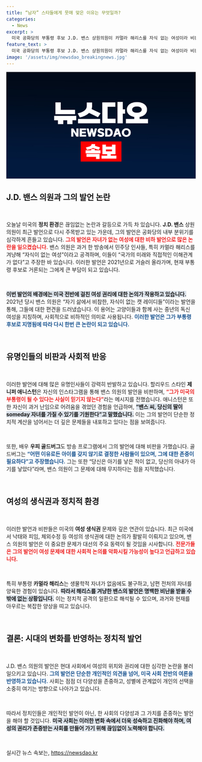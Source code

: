```yaml
---
title: “남자” 스타들에게 뭇매 맞은 이유는 무엇일까?
categories:
  - News
excerpt: >
  미국 공화당의 부통령 후보 J.D. 밴스 상원의원이 카멀라 해리스를 자식 없는 여성이라 비판해 논란이 일고 있다. 할리우드 스타들의 격렬한 반발과 함께, 이번 발언이 대선에서 여성의 생식권 이슈로 떠오를 가능성을 시사한다.
feature_text: >
  미국 공화당의 부통령 후보 J.D. 밴스 상원의원이 카멀라 해리스를 자식 없는 여성이라 비판해 논란이 일고 있다. 할리우드 스타들의 격렬한 반발과 함께, 이번 발언이 대선에서 여성의 생식권 이슈로 떠오를 가능성을 시사한다.
image: '/assets/img/newsdao_breakingnews.jpg'
---
```


<p><img src="/assets/img/newsdao_breakingnews.jpg" alt="ranknews 속보" /></p>

<h2 data-ke-size="size26">J.D. 밴스 의원과 그의 발언 논란</h2>

<p data-ke-size="size16">&nbsp;</p>

<p>오늘날 미국의 <strong>정치 환경</strong>은 끊임없는 논란과 갈등으로 가득 차 있습니다. <strong>J.D. 밴스</strong> 상원의원이 최근 발언으로 다시 주목받고 있는 가운데, 그의 발언은 공화당의 내부 분위기를 심각하게 흔들고 있습니다. <b><span style="color: #ee2323;">그의 발언은 자녀가 없는 여성에 대한 비하 발언으로 많은 논란을 일으켰습니다.</span></b> 밴스 의원은 과거 한 방송에서 민주당 인사들, 특히 카멀라 해리스를 겨냥해 “자식이 없는 여성”이라고 공격하며, 이들이 “국가의 미래와 직접적인 이해관계가 없다”고 주장한 바 있습니다. 이러한 발언은 2021년으로 거슬러 올라가며, 현재 부통령 후보로 거론되는 그에게 큰 부담이 되고 있습니다.</p>

<p data-ke-size="size16">&nbsp;</p>

<p><b><span style="background-color: #21538527;">이번 발언의 배경에는 미국 전반에 걸친 여성 권리에 대한 논의가 작용하고 있습니다.</span></b> 2021년 당시 밴스 의원은 “자기 삶에서 비참한, 자식이 없는 캣 레이디들”이라는 발언을 통해, 그들에 대한 편견을 드러냈습니다. 이 용어는 고양이들과 함께 사는 중년의 독신 여성을 지칭하며, 사회적으로 비하적인 의미로 사용됩니다. <b><span style="color: #1a5490;">이러한 발언은 그가 부통령 후보로 지명됨에 따라 다시 한번 큰 논란이 되고 있습니다.</span></b></p>

<p data-ke-size="size16">&nbsp;</p>

<h2 data-ke-size="size26">유명인들의 비판과 사회적 반응</h2>

<p data-ke-size="size16">&nbsp;</p>

<p>이러한 발언에 대해 많은 유명인사들이 강력히 반발하고 있습니다. 할리우드 스타인 <strong>제니퍼 애니스턴</strong>은 자신의 인스타그램을 통해 밴스 의원의 발언을 비판하며, <b><span style="color: #ee2323;">“그가 미국의 부통령이 될 수 있다는 사실이 믿기지 않는다”</span></b>라는 메시지를 전했습니다. 애니스턴은 또한 자신이 과거 난임으로 어려움을 겪었던 경험을 언급하며, <b><span style="background-color: #21538527;">“밴스 씨, 당신의 딸이 someday 자녀를 가질 수 있기를 기원한다”고 말했습니다.</span></b> 이는 그의 발언이 단순한 정치적 계산을 넘어서는 더 깊은 문제들을 내포하고 있다는 점을 보여줍니다.</p>

<p data-ke-size="size16">&nbsp;</p>

<p>또한, 배우 <strong>우피 골드버그</strong>도 방송 프로그램에서 그의 발언에 대해 비판을 가했습니다. 골드버그는 <b><span style="color: #1a5490;">“어떤 이유로든 아이를 갖지 않기로 결정한 사람들이 있으며, 그에 대한 존중이 필요하다”고 주장했습니다.</span></b> 그는 또한 “당신은 아기를 낳은 적이 없고, 당신의 아내가 아기를 낳았다”라며, 밴스 의원이 그 문제에 대해 무지하다는 점을 지적했습니다.</p>

<p data-ke-size="size16">&nbsp;</p>

<h2 data-ke-size="size26">여성의 생식권과 정치적 환경</h2>

<p data-ke-size="size16">&nbsp;</p>

<p>이러한 발언과 비판들은 미국의 <strong>여성 생식권</strong> 문제와 깊은 연관이 있습니다. 최근 미국에서 낙태와 피임, 체외수정 등 여성의 생식권에 대한 논의가 활발히 이뤄지고 있으며, 밴스 의원의 발언은 이 중요한 문제가 대선의 주요 동력이 될 것임을 시사합니다. <b><span style="color: #ee2323;">전문가들은 그의 발언이 여성 문제에 대한 사회적 논의를 악화시킬 가능성이 높다고 언급하고 있습니다.</span></b> </p>

<p data-ke-size="size16">&nbsp;</p>

<p>특히 부통령 <strong>카멀라 해리스</strong>는 생물학적 자녀가 없음에도 불구하고, 남편 전처의 자녀를 양육한 경험이 있습니다. <b><span style="background-color: #21538527;">따라서 해리스를 겨냥한 밴스의 발언은 명백한 비난을 받을 수 밖에 없는 상황입니다.</span></b> 이는 정치적 공격의 일환으로 해석될 수 있으며, 과거와 현재를 아우르는 복잡한 양상을 띠고 있습니다.</p>

<p data-ke-size="size16">&nbsp;</p>

<h2 data-ke-size="size26">결론: 시대의 변화를 반영하는 정치적 발언</h2>

<p data-ke-size="size16">&nbsp;</p>

<p>J.D. 밴스 의원의 발언은 현대 사회에서 여성의 위치와 권리에 대한 심각한 논란을 불러일으키고 있습니다. <b><span style="color: #1a5490;">그의 발언은 단순한 개인적인 의견을 넘어, 미국 사회 전반의 여론을 반영하고 있습니다.</span></b> 사회는 점점 더 다양성을 존중하고, 성별에 관계없이 개인의 선택을 소중히 여기는 방향으로 나아가고 있습니다. </p>

<p data-ke-size="size16">&nbsp;</p>

<p>따라서 정치인들은 개인적인 발언이 아닌, 한 사회의 다양성과 그 가치를 존중하는 발언을 해야 할 것입니다. <b><span style="background-color: #21538527;">미국 사회는 이러한 변화 속에서 더욱 성숙하고 진화해야 하며, 여성의 권리가 존중받는 사회를 만들어 가기 위해 끊임없이 노력해야 합니다.</span></b></p>

<p data-ke-size="size16">&nbsp;</p>
실시간 뉴스 속보는, <a href="https://newsdao.kr" rel="dofollow">https://newsdao.kr</a>


